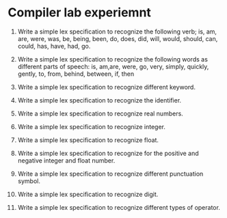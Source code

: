 # Compiler lab experiemnt

1. Write a simple lex specification to recognize the following verb; is, am, are, were, was, be, being, been, do, does, did, will, would, should, can, could, has, have, had, go.

2. Write a simple lex specification to recognize the following words as different parts of speech: is, am,are, were, go, very, simply, quickly, gently, to, from, behind, between, if, then

3. Write a simple lex specification to recognize different keyword.

4. Write a simple lex specification to recognize the identifier.

5. Write a simple lex specification to recognize real numbers.

6. Write a simple lex specification to recognize integer.

7. Write a simple lex specification to recognize float.

8. Write a simple lex specification to recognize for the positive and negative integer and float number.

9. Write a simple lex specification to recognize different punctuation symbol.

10. Write a simple lex specification to recognize digit.

11. Write a simple lex specification to recognize different types of operator.
